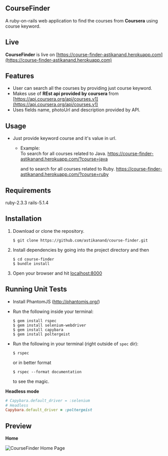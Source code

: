 CourseFinder
------------------------------
A ruby-on-rails web application to find the courses from **Coursera** using course keyword.

Live
------------------------------
**CourseFinder** is live on [https://course-finder-astikanand.herokuapp.com](https://course-finder-astikanand.herokuapp.com)


Features
------------------------------
* User can search all the courses by providing just course keyword.
* Makes use of **REst api provided by coursera** from [https://api.coursera.org/api/courses.v1](https://api.coursera.org/api/courses.v1)
* Uses fields name, photoUrl and description provided by API.

Usage
------------------------------
* Just provide keyword course and it's value in url.
  - Example:   
      To search for all courses related to Java. 
      https://course-finder-astikanand.herokuapp.com/?course=java
      
      and to search for all courses related to Ruby. 
      https://course-finder-astikanand.herokuapp.com/?course=ruby



Requirements
------------------------------
ruby-2.3.3
rails-5.1.4



Installation
------------------------------

1. Download or clone the repository.
    
    ```
    $ git clone https://github.com/astikanand/course-finder.git
    ```

2. Install dependencies by going into the project directory and then

    ```
    $ cd course-finder
    $ bundle install
    ```

3. Open your browser and hit [localhost:8000](http://localhost:8000/) 



Running Unit Tests
------------------------------

* Install PhantomJS (http://phantomjs.org/)

* Run the following inside your terminal:

  ```shell
  $ gem install rspec
  $ gem install selenium-webdriver
  $ gem install capybara
  $ gem install poltergeist
  ```

* Run the following in your terminal (right outside of `spec` dir):

   ```shell
   $ rspec
   ```

   or in better format

   ```shell
   $ rspec --format documentation
   ```

   to see the magic.

**Headless mode**

```ruby
# Capybara.default_driver = :selenium
# Headless
Capybara.default_driver = :poltergeist
```
    

Preview
------------------------------

**Home**

![CourseFinder Home Page](https://i.imgur.com/antKnGj.png)
